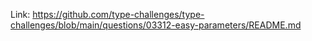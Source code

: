 Link: https://github.com/type-challenges/type-challenges/blob/main/questions/03312-easy-parameters/README.md
